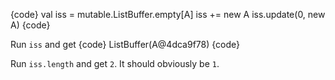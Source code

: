 {code}
val iss = mutable.ListBuffer.empty[A]
iss += new A
iss.update(0, new A)
{code}

Run `iss` and get
{code}
ListBuffer(A@4dca9f78)
{code}

Run `iss.length` and get `2`. It should obviously be `1`.

